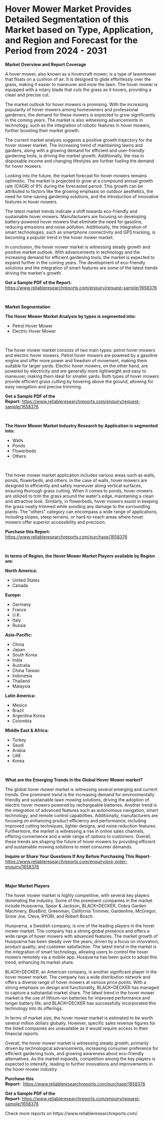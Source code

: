 <p><h1>Hover Mower Market Provides Detailed Segmentation of this Market based on Type, Application, and Region and Forecast for the Period from 2024 - 2031</h1></p><p><strong>Market Overview and Report Coverage</strong></p>
<p><p>A hover mower, also known as a hovercraft mower, is a type of lawnmower that floats on a cushion of air. It is designed to glide effortlessly over the grass, making it easier to maneuver and mow the lawn. The hover mower is equipped with a rotary blade that cuts the grass as it hovers, providing a clean and precise cut. </p><p>The market outlook for hover mowers is promising. With the increasing popularity of hover mowers among homeowners and professional gardeners, the demand for these mowers is expected to grow significantly in the coming years. The market is also witnessing advancements in technology, such as the integration of robotic features in hover mowers, further boosting their market growth.</p><p>The current market analysis suggests a positive growth trajectory for the hover mower market. The increasing trend of maintaining lawns and gardens, along with a growing demand for efficient and user-friendly gardening tools, is driving the market growth. Additionally, the rise in disposable income and changing lifestyles are further fueling the demand for hover mowers.</p><p>Looking into the future, the market forecast for hover mowers remains optimistic. The market is projected to grow at a compound annual growth rate (CAGR) of 9% during the forecasted period. This growth can be attributed to factors like the growing emphasis on outdoor aesthetics, the need for time-saving gardening solutions, and the introduction of innovative features in hover mowers.</p><p>The latest market trends indicate a shift towards eco-friendly and sustainable hover mowers. Manufacturers are focusing on developing battery-powered hover mowers that eliminate the need for gasoline, reducing emissions and noise pollution. Additionally, the integration of smart technologies, such as smartphone connectivity and GPS tracking, is becoming a popular trend in the hover mower market.</p><p>In conclusion, the hover mower market is witnessing steady growth and positive market outlook. With advancements in technology and the increasing demand for efficient gardening tools, the market is expected to expand further in the coming years. The development of eco-friendly solutions and the integration of smart features are some of the latest trends driving the market's growth.</p></p>
<p><strong>Get a Sample PDF of the Report:</strong> <a href="https://www.reliableresearchreports.com/enquiry/request-sample/1658376">https://www.reliableresearchreports.com/enquiry/request-sample/1658376</a></p>
<p>&nbsp;</p>
<p><strong>Market Segmentation</strong></p>
<p><strong>The Hover Mower Market Analysis by types is segmented into:</strong></p>
<p><ul><li>Petrol Hover Mower</li><li>Electric Hover Mower</li></ul></p>
<p>&nbsp;</p>
<p><p>The hover mower market consists of two main types: petrol hover mowers and electric hover mowers. Petrol hover mowers are powered by a gasoline engine and offer more power and freedom of movement, making them suitable for larger yards. Electric hover mowers, on the other hand, are powered by electricity and are generally more lightweight and easy to maneuver, making them ideal for smaller yards. Both types of hover mowers provide efficient grass cutting by hovering above the ground, allowing for easy navigation and precise trimming.</p></p>
<p><strong>Get a Sample PDF of the Report:</strong>&nbsp;<a href="https://www.reliableresearchreports.com/enquiry/request-sample/1658376">https://www.reliableresearchreports.com/enquiry/request-sample/1658376</a></p>
<p>&nbsp;</p>
<p><strong>The Hover Mower Market Industry Research by Application is segmented into:</strong></p>
<p><ul><li>Walls</li><li>Ponds</li><li>Flowerbeds</li><li>Others</li></ul></p>
<p>&nbsp;</p>
<p><p>The hover mower market application includes various areas such as walls, ponds, flowerbeds, and others. In the case of walls, hover mowers are designed to efficiently and safely maneuver along vertical surfaces, ensuring thorough grass cutting. When it comes to ponds, hover mowers are utilized to trim the grass around the water's edge, maintaining a clean and attractive look. Similarly, in flowerbeds, hover mowers assist in keeping the grass neatly trimmed while avoiding any damage to the surrounding plants. The "others" category can encompass a wide range of applications, including slopes, steep terrains, or hard-to-reach areas where hover mowers offer superior accessibility and precision.</p></p>
<p><strong>Purchase this Report:</strong>&nbsp; <a href="https://www.reliableresearchreports.com/purchase/1658376">https://www.reliableresearchreports.com/purchase/1658376</a></p>
<p>&nbsp;</p>
<p><strong>In terms of Region, the Hover Mower Market Players available by Region are:</strong></p>
<p>
    <p> <strong> North America: </strong>
        <ul>
            <li>United States</li>
            <li>Canada</li>
        </ul>
        </p> 
    <p> <strong> Europe: </strong>
        <ul>
            <li>Germany</li>
            <li>France</li>
            <li>U.K.</li>
            <li>Italy</li>
            <li>Russia</li>
        </ul>
        </p> 
    <p> <strong> Asia-Pacific: </strong>
        <ul>
            <li>China</li>
            <li>Japan</li>
            <li>South Korea</li>
            <li>India</li>
            <li>Australia</li>
            <li>China Taiwan</li>
            <li>Indonesia</li>
            <li>Thailand</li>
            <li>Malaysia</li>
        </ul>
        </p> 
    <p> <strong> Latin America: </strong>
        <ul>
            <li>Mexico</li>
            <li>Brazil</li>
            <li>Argentina Korea</li>
            <li>Colombia</li>
        </ul>
        </p> 
    <p> <strong> Middle East & Africa: </strong>
        <ul>
            <li>Turkey</li>
            <li>Saudi</li>
            <li>Arabia</li>
            <li>UAE</li>
            <li>Korea</li>
        </ul>
    </p>
    </p>
<p>&nbsp;</p>
<p><strong>What are the Emerging Trends in the Global Hover Mower market?</strong></p>
<p><p>The global hover mower market is witnessing several emerging and current trends. One prominent trend is the increasing demand for environmentally friendly and sustainable lawn mowing solutions, driving the adoption of electric hover mowers powered by rechargeable batteries. Another trend is the integration of advanced features such as autonomous navigation, smart technology, and remote control capabilities. Additionally, manufacturers are focusing on enhancing product efficiency and performance, including improved cutting techniques, lighter designs, and noise reduction features. Furthermore, the market is witnessing a rise in online sales channels, offering convenience and a wide range of options to customers. Overall, these trends are shaping the future of hover mowers by providing efficient and sustainable mowing solutions to meet consumer demands.</p></p>
<p><strong>Inquire or Share Your Questions If Any Before Purchasing This Report</strong>- <a href="https://www.reliableresearchreports.com/enquiry/pre-order-enquiry/1658376">https://www.reliableresearchreports.com/enquiry/pre-order-enquiry/1658376</a></p>
<p>&nbsp;</p>
<p><strong>Major Market Players</strong></p>
<p><p>The hover mower market is highly competitive, with several key players dominating the industry. Some of the prominent companies in the market include Husqvarna, Spear & Jackson, BLACK+DECKER, Cobra Garden Machinery, BlueBird, Greenman, California Trimmer, Gardenline, McGregor, Snow Joe, Cleva, RYOBI, and Robert Bosch.</p><p>Husqvarna, a Swedish company, is one of the leading players in the hover mower market. The company has a strong global presence and offers a wide range of hover mowers with advanced features. The market growth of Husqvarna has been steady over the years, driven by a focus on innovation, product quality, and customer satisfaction. The latest trend in the market is the integration of smart technology, allowing users to control the hover mowers remotely via a mobile app. Husqvarna has been quick to adopt this trend, enhancing its market share.</p><p>BLACK+DECKER, an American company, is another significant player in the hover mower market. The company has a wide distribution network and offers a diverse range of hover mowers at various price points. With a strong emphasis on design and functionality, BLACK+DECKER has managed to capture a substantial market share. The latest trend in the hover mower market is the use of lithium-ion batteries for improved performance and longer battery life, and BLACK+DECKER has successfully incorporated this technology into its offerings.</p><p>In terms of market size, the hover mower market is estimated to be worth several million dollars globally. However, specific sales revenue figures for the listed companies are unavailable as it would require access to their financial reports.</p><p>Overall, the hover mower market is witnessing steady growth, primarily driven by technological advancements, increasing consumer preference for efficient gardening tools, and growing awareness about eco-friendly alternatives. As the market expands, competition among the key players is expected to intensify, leading to further innovations and improvements in the hover mower industry.</p></p>
<p><strong>Purchase this Report:</strong>&nbsp;&nbsp;<a href="https://www.reliableresearchreports.com/purchase/1658376">https://www.reliableresearchreports.com/purchase/1658376</a></p>
<p></p>
<p><strong>Get a Sample PDF of the Report:</strong>&nbsp;<a href="https://www.reliableresearchreports.com/enquiry/request-sample/1658376">https://www.reliableresearchreports.com/enquiry/request-sample/1658376</a></p>
<p>Check more reports on https://www.reliableresearchreports.com/</p>